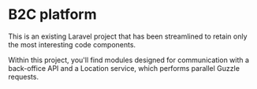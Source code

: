 # B2C platform

This is an existing Laravel project that has been streamlined to retain only the most interesting code components.

Within this project, you'll find modules designed for communication with a back-office API and a Location service, which performs parallel Guzzle requests.
